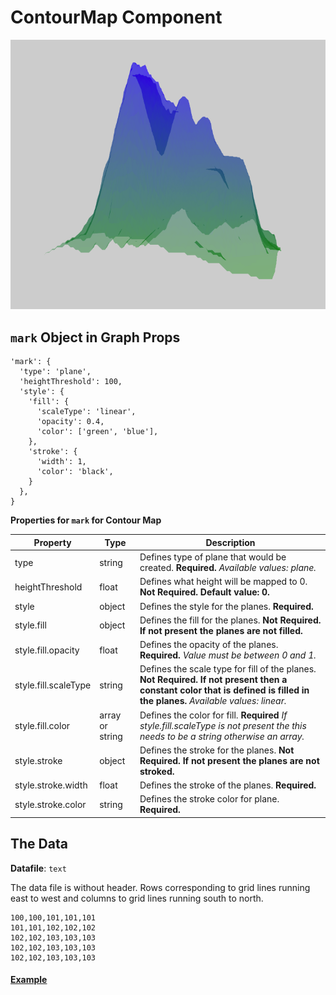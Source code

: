 # ContourMap Component

![ContourMap](../imgs/ContourMap.png)

## `mark` Object in Graph Props
```
'mark': {
  'type': 'plane',
  'heightThreshold': 100,
  'style': {
    'fill': {
      'scaleType': 'linear',
      'opacity': 0.4,
      'color': ['green', 'blue'],
    },
    'stroke': {
      'width': 1,
      'color': 'black',
    }
  },
}
```

__Properties for `mark` for Contour Map__

Property|Type|Description
---|---|---
type|string|Defines type of plane that would be created. __Required.__ _Available values: plane._
heightThreshold|float|Defines what height will be mapped to 0. __Not Required. Default value: 0.__
style|object|Defines the style for the planes. __Required.__
style.fill|object|Defines the fill for the planes. __Not Required. If not present the planes are not filled.__
style.fill.opacity|float|Defines the opacity of the planes. __Required.__ _Value must be between 0 and 1._
style.fill.scaleType|string|Defines the scale type for fill of the planes. __Not Required. If not present then a constant color that is defined is filled in the planes.__ _Available values: linear._
style.fill.color|array or string|Defines the color for fill. __Required__ _If style.fill.scaleType is not present the this needs to be a string otherwise an array._
style.stroke|object|Defines the stroke for the planes. __Not Required. If not present the planes are not stroked.__
style.stroke.width|float|Defines the stroke of the planes. __Required.__
style.stroke.color|string|Defines the stroke color for plane. __Required.__

## The Data

**Datafile**: `text`

The data file is without header. Rows corresponding to grid lines running east to west and columns to grid lines running south to north.

```
100,100,101,101,101
101,101,102,102,102
102,102,103,103,103
102,102,103,103,103
102,102,103,103,103
```

#### [Example](../examples/ContourMap.js)


